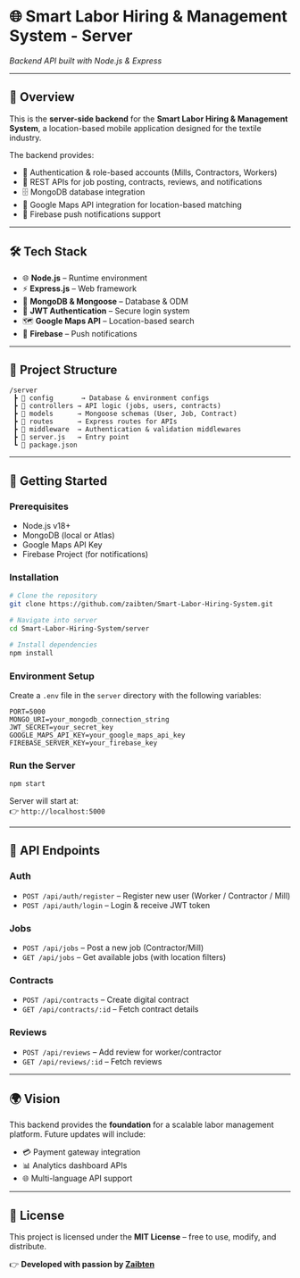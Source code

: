 # 🌐 Smart Labor Hiring & Management System - Server  
*Backend API built with Node.js & Express*  

---  

## 📖 Overview  
This is the **server-side backend** for the **Smart Labor Hiring & Management System**, a location-based mobile application designed for the textile industry.  

The backend provides:  
- 🔐 Authentication & role-based accounts (Mills, Contractors, Workers)  
- 📄 REST APIs for job posting, contracts, reviews, and notifications  
- 🗄️ MongoDB database integration  
- 📍 Google Maps API integration for location-based matching  
- 🔔 Firebase push notifications support  

---  

## 🛠️ Tech Stack  

- 🌐 **Node.js** – Runtime environment  
- ⚡ **Express.js** – Web framework  
- 🍃 **MongoDB & Mongoose** – Database & ODM  
- 🔑 **JWT Authentication** – Secure login system  
- 🗺️ **Google Maps API** – Location-based search  
- 🔔 **Firebase** – Push notifications  

---  

## 📂 Project Structure  

```
/server
 ┣ 📂 config       → Database & environment configs
 ┣ 📂 controllers → API logic (jobs, users, contracts)
 ┣ 📂 models      → Mongoose schemas (User, Job, Contract)
 ┣ 📂 routes      → Express routes for APIs
 ┣ 📂 middleware  → Authentication & validation middlewares
 ┣ 📜 server.js   → Entry point
 ┗ 📜 package.json
```  

---  

## 🚀 Getting Started  

### Prerequisites  
- Node.js v18+  
- MongoDB (local or Atlas)  
- Google Maps API Key  
- Firebase Project (for notifications)  

### Installation  

```bash
# Clone the repository
git clone https://github.com/zaibten/Smart-Labor-Hiring-System.git

# Navigate into server
cd Smart-Labor-Hiring-System/server

# Install dependencies
npm install
```  

### Environment Setup  
Create a `.env` file in the `server` directory with the following variables:  

```env
PORT=5000
MONGO_URI=your_mongodb_connection_string
JWT_SECRET=your_secret_key
GOOGLE_MAPS_API_KEY=your_google_maps_api_key
FIREBASE_SERVER_KEY=your_firebase_key
```  

### Run the Server  

```bash
npm start
```  

Server will start at:  
👉 `http://localhost:5000`  

---  

## 📌 API Endpoints  

### Auth  
- `POST /api/auth/register` – Register new user (Worker / Contractor / Mill)  
- `POST /api/auth/login` – Login & receive JWT token  

### Jobs  
- `POST /api/jobs` – Post a new job (Contractor/Mill)  
- `GET /api/jobs` – Get available jobs (with location filters)  

### Contracts  
- `POST /api/contracts` – Create digital contract  
- `GET /api/contracts/:id` – Fetch contract details  

### Reviews  
- `POST /api/reviews` – Add review for worker/contractor  
- `GET /api/reviews/:id` – Fetch reviews  

---  

## 🌍 Vision  
This backend provides the **foundation** for a scalable labor management platform. Future updates will include:  
- 💳 Payment gateway integration  
- 📊 Analytics dashboard APIs  
- 🌐 Multi-language API support  

---  

## 📜 License  
This project is licensed under the **MIT License** – free to use, modify, and distribute.  

👉 **Developed with passion by [Zaibten](https://github.com/zaibten)**  
